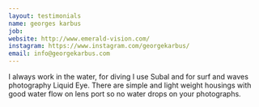 ```yaml
---
layout: testimonials
name: georges karbus
job:  
website: http://www.emerald-vision.com/
instagram: https://www.instagram.com/georgekarbus/
email: info@georgekarbus.com
---
```

I always work in the water, for diving I use Subal and for surf and waves photography Liquid Eye. There are simple and light weight housings with good water flow on lens port so no water drops on your photographs.
